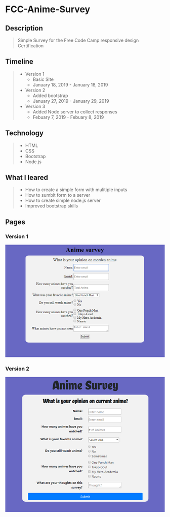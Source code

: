 # FCC-Anime-Survey

## Description

> Simple Survey for the Free Code Camp responsive design Certification

## Timeline

> * Version 1
>   * Basic SIte
>   * January 18, 2019 - January 18, 2019
> * Version 2
>   * Added bootstrap
>   * January 27, 2019 - January 29, 2019
> * Version 3
>   * Added Node server to collect responses
>   * Febuary 7, 2019 - Febuary 8, 2019

## Technology

> * HTML
> * CSS
> * Bootstrap
> * Node.js

## What I leared

> * How to create a simple form with mulitiple inputs
> * How to sumbit form to a server
> * How to create simple node.js server
> * Improved bootstrap skills

## Pages

### Version 1

![Version 1](./Survey.PNG)

### Version 2

![Version 2](./Survey2.PNG)